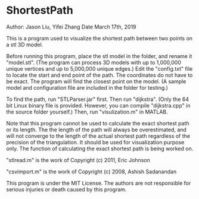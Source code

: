 # ShortestPath
Author: Jason Liu, Yifei Zhang
Date March 17th, 2019

This is a program used to visualize the shortest path between two points on a stl 3D model. 

Before running this program, place the stl model in the folder, and rename it "model.stl". (The program can process 3D models with up to 1,000,000 unique vertices and up to 5,000,000 unique edges.) Edit the "config.txt" file to locate the start and end point of the path. The coordinates do not have to be exact. The program will find the closest point on the model. (A sample model and configuration file are included in the folder for testing.) 

To find the path, run "STLParser.jar" first. Then run "dijkstra". (Only the 64 bit Linux binary file is provided. However, you can compile "dijkstra.cpp" in the source folder yourself.) Then, run "visulization.m" in MATLAB. 

Note that this program cannot be used to calculate the exact shortest path or its length. The the length of the path will always be overestimated, and will not converge to the length of the actual shortest path regardless of the precision of the triangulation. It should be used for visualization purpose only. The function of calculating the exact shortest path is being worked on. 

"stlread.m" is the work of Copyright (c) 2011, Eric Johnson

"csvimport.m" is the work of Copyright (c) 2008, Ashish Sadanandan

This program is under the MIT License. 
The authors are not responsible for serious injuries or death caused by this program. 
